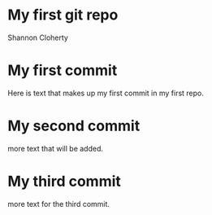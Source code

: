 My first git repo
================
Shannon Cloherty

# My first commit

Here is text that makes up my first commit in my first repo.

# My second commit

more text that will be added.

# My third commit

more text for the third commit.
